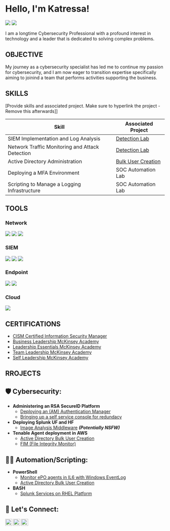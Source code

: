 # Hello, I'm Katressa!
<a href="https://linkedin.com/in/katressacooper-cism"><img src="https://img.shields.io/badge/-LinkedIn-0072b1?&style=for-the-badge&logo=linkedin&logoColor=white" /></a>
<a href="https://github.com/katressa/katressa-portfolio/blob/main/KC%20Resume.pdf"><img src="https://img.shields.io/badge/-Resume-A020F0?&style=for-the-badge&logo=resume.io&logoColor=white" /></a>


I am a longtime Cybersecurity Professional with a profound interest in technology and a leader that is dedicated to solving complex problems.

## OBJECTIVE

My journey as a cybersecurity specialist has led me to continue my passion for cybersecurity, and I am now eager to transition expertise specifically aiming to joinind a team that performs activities supporting the business.

## SKILLS
[Provide skills and associated project. Make sure to hyperlink the project - Remove this afterwards]]

| Skill                                         | Associated Project         |
|-----------------------------------------------|----------------------------|
| SIEM Implementation and Log Analysis          | <a href="https://google.com">Detection Lab</a>|
| Network Traffic Monitoring and Attack Detection | <a href="https://google.com">Detection Lab</a>|
| Active Directory Administration                 | <a href="https://github.com/katressa/ActiveDirectoryLab">Bulk User Creation</a>|
| Deploying a MFA Environment                     | SOC Automation Lab|
| Scripting to Manage a Logging Infrastructure    | SOC Automation Lab|

## TOOLS

### Network
<div>
    <img src="https://img.shields.io/badge/-Wireshark-1679A7?&style=for-the-badge&logo=Wireshark&logoColor=white" />
    <img src="https://img.shields.io/badge/-Cisco-0000FF?&style=for-the-badge&logo=Cisco&logoColor=white" />
    <img src="https://img.shields.io/badge/-Panorama-FFA500?&style=for-the-badge&logo=Panorama&logoColor=white" />
</div>

### SIEM
<div>
    <img src="https://img.shields.io/badge/-Splunk-008000?&style=for-the-badge&logo=Splunk&logoColor=white" />
    <img src="https://img.shields.io/badge/-ArcSight-FF0000?&style=for-the-badge&logo=MicroFocus&logoColor=white" />
    <img src="https://img.shields.io/badge/-Cribl-008080?&style=for-the-badge&logo=Cribl&logoColor=white" /></div>

### Endpoint
<div>
    <img src="https://img.shields.io/badge/-Trellix ePO-00A4EF?&style=for-the-badge&logo=Microsoft&logoColor=white" />
    <img src="https://img.shields.io/badge/-Tenable Nessus-4B275F?&style=for-the-badge&logo=Velociraptor&logoColor=white" />
</div>

### Cloud
<div>
    <img src="https://img.shields.io/badge/-Amazon AWS-232F3E?style=for-the-badge&logo=Amazon%20AWS&logoColor=white" />
</div>

## CERTIFICATIONS

- [CISM Certified Information Security Manager](https://www.credly.com/badges/adf0c5c7-640a-428e-95b1-073fe20271f9/public_url)
- [Business Leadership McKinsey Academy](https://www.credly.com/badges/06eeabc1-a39b-4ed9-80d0-0edb6ff39bd1/public_url)
- [Leadership Essentials McKinsey Academy](https://www.credly.com/badges/9ec22a26-6f63-4e85-9bf7-d4668763b400/public_url)
- [Team Leadership McKinsey Academy](https://www.credly.com/badges/ec57e60d-40c7-489f-85d8-ce9ee5f8a754/public_url)
- [Self Leadership McKinsey Academy](https://www.credly.com/badges/90843aa2-e788-4b06-9a96-aecf632a751d/public_url)</div>

## RROJECTS
<h2>🛡️ Cybersecurity:</h2>

- <b>Administering an RSA SecureID Platform</b>
  - [Deploying an (AM) Authentication Manager](https://github.com/)
  - [Bringing up a self service console for redundacy](https://github)
- <b>Deploying Splunk UF and HF</b>
  - [Image Analysis Middleware](https://github.com/joshmadakor1/4chan-Image-Analysis-Middleware-C964) <b><i>(Potentially NSFW)</b></i>
- <b>Tenable Agent deployment in AWS</b>
  - [Active Directory Bulk User Creation](https://github.com/katressa/ActiveDirectoryLab)
  - [FIM (File Integrity Monitor)](https://github.com/)
  
<h2>👨‍💻 Automation/Scripting:</h2>

- <b>PowerShell</b>
  - [Monitor ePO agents in IL6 with Windows EventLog](https://github.com/katressa/ePO-TrellixAgentLab)
  - [Active Directory Bulk User Creation](https://github.com/katressa/ActiveDirectoryLab)
- <b>BASH</b>
  - [Splunk Services on RHEL Platform](https://github)

 
<h2>🤳 Let's Connect:</h2>

[<img align="left" alt="KatressaCooper | LinkedIn" width="22px" src="https://cdn.jsdelivr.net/npm/simple-icons@v3/icons/linkedin.svg" />][linkedin]
[<img align="left" alt="KatressaCooper | YouTube" width="22px" src="https://cdn.jsdelivr.net/npm/simple-icons@v3/icons/youtube.svg" />][youtube]
[<img align="left" alt="KatressaCooper | Website" width="22px" src="https://cdn.jsdelivr.net/npm/simple-icons@v3/icons/freelancer.svg" />][website]

[linkedin]: https://linkedin.com/in/katressacooper-cism
[youtube]: https://www.youtube.com/c/katressa
[website]: https://www.logistics44.net
